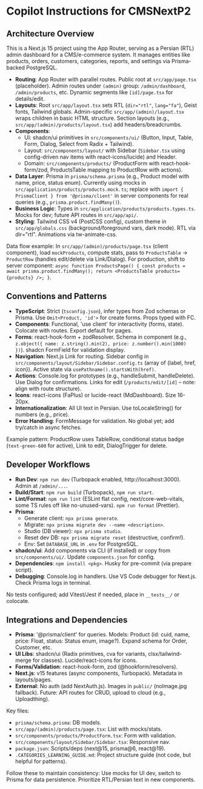 # Copilot Instructions for CMSNextP2

## Architecture Overview

This is a Next.js 15 project using the App Router, serving as a Persian (RTL) admin dashboard for a CMS/e-commerce system. It manages entities like products, orders, customers, categories, reports, and settings via Prisma-backed PostgreSQL.

- **Routing**: App Router with parallel routes. Public root at `src/app/page.tsx` (placeholder). Admin routes under `(admin)` group: `/admin/dashboard`, `/admin/products`, etc. Dynamic segments like `[id]/page.tsx` for details/edit.
- **Layouts**: Root `src/app/layout.tsx` sets RTL (`dir="rtl"`, `lang="fa"`), Geist fonts, Tailwind globals. Admin-specific `src/app/(admin)/layout.tsx` wraps children in basic HTML structure. Section layouts (e.g., `src/app/(admin)/products/layout.tsx`) add headers/breadcrumbs.
- **Components**:
  - UI: shadcn/ui primitives in `src/components/ui/` (Button, Input, Table, Form, Dialog, Select from Radix + Tailwind).
  - Layout: `src/components/layout/` with Sidebar (`Sidebar.tsx` using config-driven nav items with react-icons/lucide) and Header.
  - Domain: `src/components/products/` (ProductForm with react-hook-form/zod, ProductsTable mapping to ProductRow with actions).
- **Data Layer**: Prisma in `prisma/schema.prisma` (e.g., Product model with name, price, status enum). Currently using mocks in `src/application/products/products.mock.ts`; replace with `import { PrismaClient } from '@prisma/client'` in server components for real queries (e.g., `prisma.product.findMany()`).
- **Business Logic**: Types in `src/application/products/products.types.ts`. Mocks for dev; future API routes in `src/app/api/`.
- **Styling**: Tailwind CSS v4 (PostCSS config), custom theme in `src/app/globals.css` (background/foreground vars, dark mode). RTL via dir="rtl". Animations via tw-animate-css.

Data flow example: In `src/app/(admin)/products/page.tsx` (client component), load `mockProducts`, compute stats, pass to `ProductsTable` → `ProductRow` (handles edit/delete via Link/Dialog). For production, shift to server component: `async function ProductsPage() { const products = await prisma.product.findMany(); return <ProductsTable products={products} />; }`.

## Conventions and Patterns

- **TypeScript**: Strict (`tsconfig.json`), infer types from Zod schemas or Prisma. Use `Omit<Product, 'id'>` for create forms. Props typed with FC<Props>.
- **Components**: Functional, 'use client' for interactivity (forms, state). Colocate with routes. Export default for pages.
- **Forms**: react-hook-form + zodResolver. Schema in component (e.g., `z.object({ name: z.string().min(2), price: z.number().min(1000) })`). shadcn FormField for validation display.
- **Navigation**: Next.js Link for routing. Sidebar config in `src/components/layout/Sidebar/Sidebar.config.ts` (array of {label, href, icon}). Active state via `usePathname().startsWith(href)`.
- **Actions**: Console.log for prototypes (e.g., handleSubmit, handleDelete). Use Dialog for confirmations. Links for edit (`/products/edit/[id]` – note: align with route structure).
- **Icons**: react-icons (FaPlus) or lucide-react (MdDashboard). Size 16-20px.
- **Internationalization**: All UI text in Persian. Use toLocaleString() for numbers (e.g., price).
- **Error Handling**: FormMessage for validation. No global yet; add try/catch in async fetches.

Example pattern: ProductRow uses TableRow, conditional status badge (`text-green-600` for active), Link to edit, DialogTrigger for delete.

## Developer Workflows

- **Run Dev**: `npm run dev` (Turbopack enabled, http://localhost:3000). Admin at `/admin/...`.
- **Build/Start**: `npm run build` (Turbopack), `npm run start`.
- **Lint/Format**: `npm run lint` (ESLint flat config, next/core-web-vitals, some TS rules off like no-unused-vars). `npm run format` (Prettier).
- **Prisma**:
  - Generate client: `npx prisma generate`.
  - Migrate: `npx prisma migrate dev --name <description>`.
  - Studio (DB viewer): `npx prisma studio`.
  - Reset dev DB: `npx prisma migrate reset` (destructive, confirm!).
  - Env: Set `DATABASE_URL` in `.env` for PostgreSQL.
- **shadcn/ui**: Add components via CLI (if installed) or copy from `src/components/ui/`. Update `components.json` for config.
- **Dependencies**: `npm install <pkg>`. Husky for pre-commit (via prepare script).
- **Debugging**: Console.log in handlers. Use VS Code debugger for Next.js. Check Prisma logs in terminal.

No tests configured; add Vitest/Jest if needed, place in `__tests__/` or colocate.

## Integrations and Dependencies

- **Prisma**: '@prisma/client' for queries. Models: Product (id: cuid, name, price: Float, status: Status enum, image?). Expand schema for Order, Customer, etc.
- **UI Libs**: shadcn/ui (Radix primitives, cva for variants, clsx/tailwind-merge for classes). Lucide/react-icons for icons.
- **Forms/Validation**: react-hook-form, zod (@hookform/resolvers).
- **Next.js**: v15 features (async components, Turbopack). Metadata in layouts/pages.
- **External**: No auth (add NextAuth.js). Images in `public/` (noImage.jpg fallback). Future: API routes for CRUD, upload to cloud (e.g., Uploadthing).

Key files:

- `prisma/schema.prisma`: DB models.
- `src/app/(admin)/products/page.tsx`: List with mocks/stats.
- `src/components/products/ProductForm.tsx`: Form with validation.
- `src/components/layout/Sidebar/Sidebar.tsx`: Responsive nav.
- `package.json`: Scripts/deps (next@15, prisma@6, react@19).
- `.CATEGORIES_LEARNING_GUIDE.md`: Project structure guide (not code, but helpful for patterns).

Follow these to maintain consistency: Use mocks for UI dev, switch to Prisma for data persistence. Prioritize RTL/Persian text in new components.
